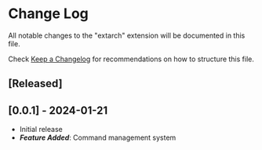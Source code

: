 # Change Log

All notable changes to the "extarch" extension will be documented in this file.

Check [Keep a Changelog](http://keepachangelog.com/) for recommendations on how to structure this file.

## [Released]

## [0.0.1] - 2024-01-21

-   Initial release
-   **_Feature Added_**: Command management system
